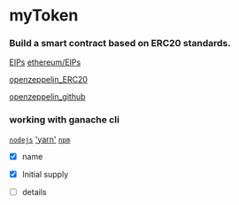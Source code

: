 # myToken
 ### Build a smart contract based on ERC20 standards. 
 [EIPs](https://eips.ethereum.org/)
 [ethereum/EIPs](https://github.com/ethereum/EIPs)

 [openzeppelin_ERC20](https://docs.openzeppelin.com/contracts/4.x/erc20)

 [openzeppelin_github](https://github.com/OpenZeppelin/openzeppelin-contracts)

 ### working with ganache cli

 [`nodejs`](https://nodejs.org/en/)
 ['yarn'](https://yarnpkg.com/cli/install)
 [`npm`](https://www.npmjs.com/package/npm)


- [x] name
- [x] Initial supply
- [ ] details

